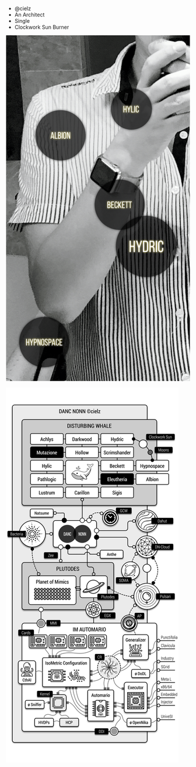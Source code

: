- @cielz
- An Architect
- Single
- Clockwork Sun Burner

![Profile](/cielz.png)

![Profile](/453CE16E-1973-4900-89CE-3B70072004E1.png)
